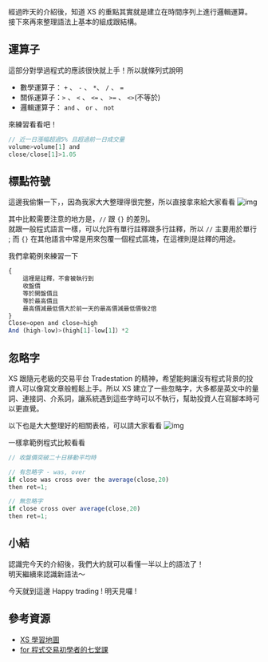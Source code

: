 經過昨天的介紹後，知道 XS 的重點其實就是建立在時間序列上進行邏輯運算。   
接下來再來整理語法上基本的組成跟結構。

## 運算子

這部分對學過程式的應該很快就上手！所以就條列式說明   
- 數學運算子： `+` 、 `-` 、 `*`、 `/` 、 `=` 
- 關係運算子：`>` 、 `<` 、 `<=` 、 `>=` 、 `<>`(不等於)
- 邏輯運算子： `and` 、 `or` 、 `not`

來練習看看吧！

```javascript
// 近一日漲幅超過5% 且超過前一日成交量
volume>volume[1] and
close/close[1]>1.05
```

## 標點符號

這邊我偷懶一下，，因為我家大大整理得很完整，所以直接拿來給大家看看
![img](http://cdn.xstrader.net/wp-content/uploads/2015/05/%E6%A8%99%E9%BB%9E%E7%AC%A6%E8%99%9F.jpg)

其中比較需要注意的地方是，`//` 跟 `{}` 的差別。   
就跟一般程式語言一樣，可以允許有單行註釋跟多行註釋，所以 `//` 主要用於單行 ; 而 `{}` 在其他語言中常是用來包覆一個程式區塊，在這裡則是註釋的用途。

我們拿範例來練習一下

```javascript
{
    這裡是註釋，不會被執行到
    收盤價
    等於開盤價且
    等於最高價且
    最高價減最低價大於前一天的最高價減最低價後2倍
}
Close=open and close=high
And (high-low)>(high[1]-low[1]）*2
```

## 忽略字

XS 跟隨元老級的交易平台 Tradestation 的精神，希望能夠讓沒有程式背景的投資人可以像寫文章般輕鬆上手。所以 XS 建立了一些忽略字，大多都是英文中的量詞、連接詞、介系詞，讓系統遇到這些字時可以不執行，幫助投資人在寫腳本時可以更直覺。

以下也是大大整理好的相關表格，可以請大家看看
![img](http://cdn.xstrader.net/wp-content/uploads/2015/10/102203.png)

一樣拿範例程式比較看看

```javascript
// 收盤價突破二十日移動平均時

// 有忽略字 - was, over
if close was cross over the average(close,20)
then ret=1;

// 無忽略字
if close cross over average(close,20)
then ret=1;
```

## 小結

認識完今天的介紹後，我們大約就可以看懂一半以上的語法了！   
明天繼續來認識新語法～

今天就到這邊
Happy trading ! 明天見囉 !

## 參考資源

- [XS 學習地圖](https://xstrader.net/xslearnmap/)
- [for 程式交易初學者的七堂課](https://xstrader.net/for%e7%a8%8b%e5%bc%8f%e4%ba%a4%e6%98%93%e5%88%9d%e5%ad%b8%e8%80%85%e7%9a%84%e5%85%ab%e5%a0%82%e8%aa%b2/)
